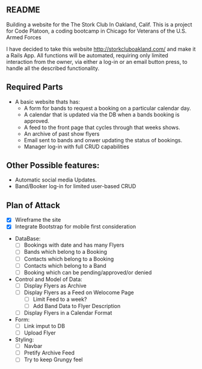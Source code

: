 README
------

Building a website for the The Stork Club In Oakland, Calif.
This is a project for Code Platoon, a coding bootcamp in Chicago
for Veterans of the U.S. Armed Forces

I have decided to take this website http://storkcluboakland.com/
and make it a Rails App. All functions will be automated, requiring
only limited interaction from the owner, via either a log-in or an email
button press, to handle all the described functionality.

Required Parts
--------------
- A basic website thats has:
  - A form for bands to request a booking on a particular calendar day.
  - A calendar that is updated via the DB when a bands booking is approved.
  - A feed to the front page that cycles through that weeks shows.
  - An archive of past show flyers
  - Email sent to bands and onwer updating the status of bookings.
  - Manager log-in with full CRUD capabilities

Other Possible features:
------------------------
  - Automatic social media Updates.
  - Band/Booker log-in for limited user-based CRUD

Plan of Attack
--------------
- [x] Wireframe the site
- [x] Integrate Bootstrap for mobile first consideration
- DataBase:
  - [ ] Bookings with date and has many Flyers
  - [ ] Bands which belong to a Booking
  - [ ] Contacts which belong to a Booking
  - [ ] Contacts which belong to a Band
  - [ ] Booking which can be pending/approved/or denied
- Control and Model of Data:
  - [ ] Display Flyers as Archive
  - [ ] Display Flyers as a Feed on Welocome Page
    - [ ] Limit Feed to a week?
    - [ ] Add Band Data to Flyer Description
  - [ ] Display Flyers in a Calendar Format
- Form:
  - [ ] Link imput to DB
  - [ ] Upload Flyer
- Styling:
  - [ ] Navbar
  - [ ] Pretify Archive Feed
  - [ ] Try to keep Grungy feel

